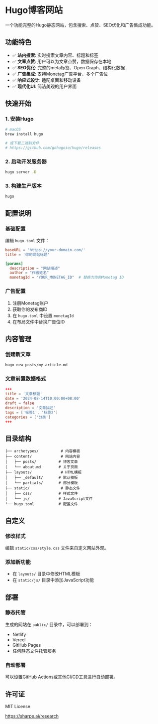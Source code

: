 # Hugo博客网站

一个功能完整的Hugo静态网站，包含搜索、点赞、SEO优化和广告集成功能。

## 功能特色

- ✅ **站内搜索**: 实时搜索文章内容、标题和标签
- ✅ **文章点赞**: 用户可以为文章点赞，数据保存在本地
- ✅ **SEO优化**: 完整的meta标签、Open Graph、结构化数据
- ✅ **广告集成**: 支持Monetag广告平台，多个广告位
- ✅ **响应式设计**: 适配桌面和移动设备
- ✅ **现代化UI**: 简洁美观的用户界面

## 快速开始

### 1. 安装Hugo
```bash
# macOS
brew install hugo

# 或下载二进制文件
# https://github.com/gohugoio/hugo/releases
```

### 2. 启动开发服务器
```bash
hugo server -D
```

### 3. 构建生产版本
```bash
hugo
```

## 配置说明

### 基础配置
编辑 `hugo.toml` 文件：

```toml
baseURL = 'https://your-domain.com/'
title = '你的网站标题'

[params]
  description = "网站描述"
  author = "作者姓名"
  monetagId = "YOUR_MONETAG_ID"  # 替换为你的Monetag ID
```

### 广告配置
1. 注册Monetag账户
2. 获取你的发布商ID
3. 在 `hugo.toml` 中设置 `monetagId`
4. 在布局文件中替换广告位ID

## 内容管理

### 创建新文章
```bash
hugo new posts/my-article.md
```

### 文章前置数据格式
```toml
+++
title = '文章标题'
date = '2024-08-14T10:00:00+08:00'
draft = false
description = '文章描述'
tags = ['标签1', '标签2']
categories = ['分类']
+++
```

## 目录结构

```
├── archetypes/          # 内容模板
├── content/             # 网站内容
│   ├── posts/          # 博客文章
│   └── about.md        # 关于页面
├── layouts/             # HTML模板
│   ├── _default/       # 默认模板
│   └── partials/       # 部分模板
├── static/              # 静态文件
│   ├── css/            # 样式文件
│   └── js/             # JavaScript文件
└── hugo.toml           # 配置文件
```

## 自定义

### 修改样式
编辑 `static/css/style.css` 文件来自定义网站外观。

### 添加新功能
- 在 `layouts/` 目录中修改HTML模板
- 在 `static/js/` 目录中添加JavaScript功能

## 部署

### 静态托管
生成的网站在 `public/` 目录中，可以部署到：
- Netlify
- Vercel
- GitHub Pages
- 任何静态文件托管服务

### 自动部署
可以设置GitHub Actions或其他CI/CD工具进行自动部署。

## 许可证

MIT License


https://sharpe.ai/research
